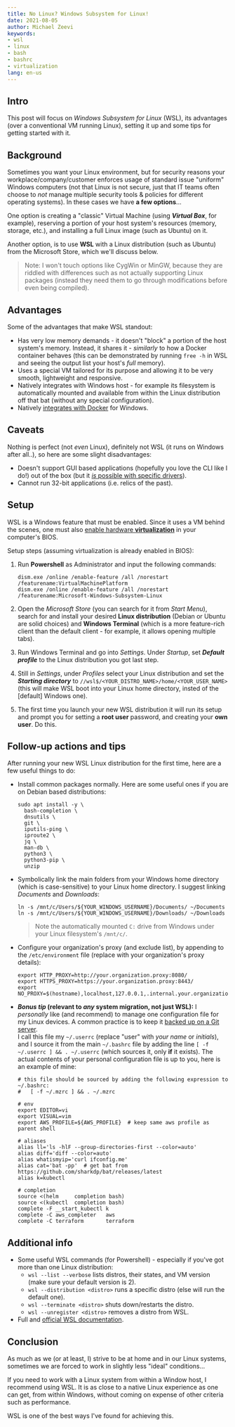 ```yaml
---
title: No Linux? Windows Subsystem for Linux!
date: 2021-08-05
author: Michael Zeevi
keywords:
- wsl
- linux
- bash
- bashrc
- virtualization
lang: en-us
---
```

## Intro
This post will focus on *Windows Subsystem for Linux* (WSL), its advantages (over a conventional VM running Linux), setting it up and some tips for getting started with it.

## Background
Sometimes you want your Linux environment, but for security reasons your workplace/company/customer enforces usage of standard issue "uniform" Windows computers (not that Linux is not secure, just that IT teams often choose to *not* manage multiple security tools & policies for different operating systems). In these cases we have **a few options**...

One option is creating a "classic" Virtual Machine (using ***Virtual Box***, for example), reserving a portion of your host system's resources (memory, storage, etc.), and installing a full Linux image (such as Ubuntu) on it.

Another option, is to use **WSL** with a Linux distribution (such as Ubuntu) from the Microsoft Store, which we'll discuss below.

> Note: I won't touch options like CygWin or MinGW, because they are riddled with differences such as not actually supporting Linux packages (instead they need them to go through modifications before even being compiled).

## Advantages
Some of the advantages that make WSL standout:

- Has very low memory demands - it doesn't "block" a portion of the host system's memory. Instead, it shares it - *similarly* to how a Docker container behaves (this can be demonstrated by running `free -h` in WSL and seeing the output list your host's *full* memory).
- Uses a special VM tailored for its purpose and allowing it to be very smooth, lightweight and responsive.
- Natively integrates with Windows host - for example its filesystem is automatically mounted and available from within the Linux distribution off that bat (without any special configuration).
- Natively [integrates with Docker](https://docs.docker.com/docker-for-windows/wsl/) for Windows.

## Caveats
Nothing is perfect (not *even* Linux), definitely not WSL (it runs on Windows after all..), so here are some slight disadvantages:

- Doesn't support GUI based applications (hopefully you love the CLI like I do!) out of the box (but it [*is* possible with specific drivers](https://docs.microsoft.com/en-us/windows/wsl/tutorials/gui-apps)).
- Cannot run 32-bit applications (i.e. relics of the past).

## Setup
WSL is a Windows feature that must be enabled. Since it uses a VM behind the scenes, one must also [enable hardware **virtualization**](https://www.google.com/search?q=enable+hardware+virtualization) in your computer's BIOS.

Setup steps (assuming virtualization is already enabled in BIOS):

1. Run **Powershell** as Administrator and input the following commands:

   ```
   dism.exe /online /enable-feature /all /norestart /featurename:VirtualMachinePlatform
   dism.exe /online /enable-feature /all /norestart /featurename:Microsoft-Windows-Subsystem-Linux
   ```

2. Open the *Microsoft Store* (you can search for it from *Start Menu*), search for and install your desired **Linux distribution** (Debian or Ubuntu are solid choices) and **Windows Terminal** (which is a more feature-rich client than the default client - for example, it allows opening multiple tabs).
3. Run Windows Terminal and go into *Settings*. Under *Startup*, set ***Default profile*** to the Linux distribution you got last step.
4. Still in *Settings*, under *Profiles* select your Linux distribution and set the ***Starting directory*** to `//wsl$/<YOUR_DISTRO_NAME>/home/<YOUR_USER_NAME>` (this will make WSL boot into your Linux home directory, insted of the [default] Windows one).
5. The first time you launch your new WSL distribution it will run its setup and prompt you for setting a **root user** password, and creating your **own user**. Do this.

## Follow-up actions and tips
After running your new WSL Linux distribution for the first time, here are a few useful things to do:

- Install common packages normally. Here are some useful ones if you are on Debian based distributions:

  ```
  sudo apt install -y \
    bash-completion \
    dnsutils \
    git \
    iputils-ping \
    iproute2 \
    jq \
    man-db \
    python3 \
    python3-pip \
    unzip
  ```

- Symbolically link the main folders from your Windows home directory (which is case-sensitive) to your Linux home directory. I suggest linking *Documents* and *Downloads*:

  ```
  ln -s /mnt/c/Users/${YOUR_WINDOWS_USERNAME}/Documents/ ~/Documents
  ln -s /mnt/c/Users/${YOUR_WINDOWS_USERNAME}/Downloads/ ~/Downloads
  ```

  > Note the automatically mounted `C:` drive from Windows under your Linux filesystem's `/mnt/c/`.

- Configure your organization's proxy (and exclude list), by appending to the `/etc/environment` file (replace with your organization's proxy details):

  ```
  export HTTP_PROXY=http://your.organization.proxy:8080/
  export HTTPS_PROXY=https://your.organization.proxy:8443/
  export NO_PROXY=$(hostname),localhost,127.0.0.1,.internal.your.organization.com,
  ```

- **_Bonus tip_ (relevant to _any_ system migration, not just WSL):** I *personally* like (and recommend) to manage one configuration file for my Linux devices. A common practice is to keep it [backed up on a Git server](https://codeberg.org/maze/dotfiles).<br>
I call this file my `~/.userrc` (replace "user" with *your name* or *initials*), and I source it from the main `~/.bashrc` file by adding the line `[ -f ~/.userrc ] && . ~/.userrc` (which sources it, only **if** it exists).
The actual contents of your personal configuration file is up to you, here is an example of mine:

  ```
  # this file should be sourced by adding the following expression to ~/.bashrc:
  #   [ -f ~/.mzrc ] && . ~/.mzrc

  # env
  export EDITOR=vi
  export VISUAL=vim
  export AWS_PROFILE=${AWS_PROFILE}  # keep same aws profile as parent shell

  # aliases
  alias ll='ls -hlF --group-directories-first --color=auto'
  alias diff='diff --color=auto'
  alias whatismyip='curl ifconfig.me'
  alias cat='bat -pp'  # get bat from https://github.com/sharkdp/bat/releases/latest
  alias k=kubectl

  # completion
  source <(helm     completion bash)
  source <(kubectl  completion bash)
  complete -F __start_kubectl k
  complete -C aws_completer   aws
  complete -C terraform       terraform
  ```

## Additional info
- Some useful WSL commands (for Powershell) - especially if you've got more than one Linux distribution:
  - `wsl --list --verbose` lists distros, their states, and VM version (make sure your default version is 2).
  - `wsl --distribution <distro>` runs a specific distro (else will run the default one).
  - `wsl --terminate <distro>` shuts down/restarts the distro.
  - `wsl --unregister <distro>` removes a distro from WSL.
- Full and [official WSL documentation](https://docs.microsoft.com/en-us/windows/wsl/).

## Conclusion
As much as we (or at least, I) strive to be at home and in our Linux systems, sometimes we are forced to work in slightly less "ideal" conditions...

If you need to work with a Linux system from within a Window host, I recommend using WSL. It is as close to a native Linux experience as one can get, from within Windows, without coming on expense of other criteria such as performance.

WSL is one of the best ways I've found for achieving this.
